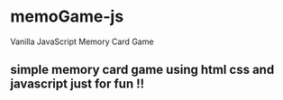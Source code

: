 # memoGame-js
Vanilla JavaScript Memory Card Game
## simple memory card game using html css and javascript just for fun !!

